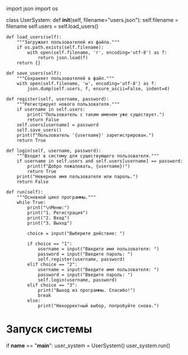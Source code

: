 import json
import os

class UserSystem:
    def __init__(self, filename="users.json"):
        self.filename = filename
        self.users = self.load_users()

    def load_users(self):
        """Загружает пользователей из файла."""
        if os.path.exists(self.filename):
            with open(self.filename, 'r', encoding='utf-8') as f:
                return json.load(f)
        return {}

    def save_users(self):
        """Сохраняет пользователей в файл."""
        with open(self.filename, 'w', encoding='utf-8') as f:
            json.dump(self.users, f, ensure_ascii=False, indent=4)

    def register(self, username, password):
        """Регистрирует нового пользователя."""
        if username in self.users:
            print("Пользователь с таким именем уже существует.")
            return False
        self.users[username] = password
        self.save_users()
        print(f"Пользователь '{username}' зарегистрирован.")
        return True

    def login(self, username, password):
        """Входит в систему для существующего пользователя."""
        if username in self.users and self.users[username] == password:
            print(f"Добро пожаловать, {username}!")
            return True
        print("Неверное имя пользователя или пароль.")
        return False

    def run(self):
        """Основной цикл программы."""
        while True:
            print("\nМеню:")
            print("1. Регистрация")
            print("2. Вход")
            print("3. Выход")

            choice = input("Выберите действие: ")

            if choice == "1":
                username = input("Введите имя пользователя: ")
                password = input("Введите пароль: ")
                self.register(username, password)
            elif choice == "2":
                username = input("Введите имя пользователя: ")
                password = input("Введите пароль: ")
                self.login(username, password)
            elif choice == "3":
                print("Выход из программы. Спасибо!")
                break
            else:
                print("Некорректный выбор, попробуйте снова.")

# Запуск системы
if __name__ == "__main__":
    user_system = UserSystem()
    user_system.run()
